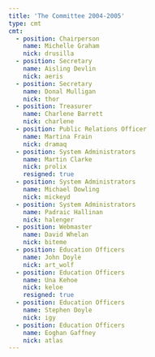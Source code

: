 ```yaml
---
title: 'The Committee 2004-2005'
type: cmt
cmt:
  - position: Chairperson
    name: Michelle Graham
    nick: drusilla
  - position: Secretary
    name: Aisling Devlin
    nick: aeris
  - position: Secretary
    name: Donal Mulligan
    nick: thor
  - position: Treasurer
    name: Charlene Barrett
    nick: charlene
  - position: Public Relations Officer
    name: Martina Frain
    nick: dramaq
  - position: System Administrators
    name: Martin Clarke
    nick: prolix
    resigned: true
  - position: System Administrators
    name: Michael Dowling
    nick: mickeyd
  - position: System Administrators
    name: Padraic Hallinan
    nick: halenger
  - position: Webmaster
    name: David Whelan
    nick: biteme
  - position: Education Officers
    name: John Doyle
    nick: art_wolf
  - position: Education Officers
    name: Una Kehoe
    nick: keloe
    resigned: true
  - position: Education Officers
    name: Stephen Doyle
    nick: igy
  - position: Education Officers
    name: Eoghan Gaffney
    nick: atlas
---
```

